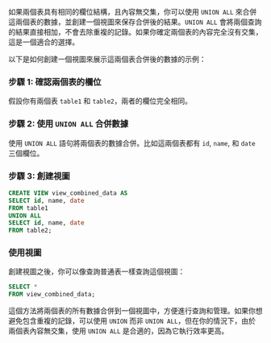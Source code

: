 如果兩個表具有相同的欄位結構，且內容無交集，你可以使用 `UNION ALL` 來合併這兩個表的數據，並創建一個視圖來保存合併後的結果。`UNION ALL` 會將兩個查詢的結果直接相加，不會去除重複的記錄。如果你確定兩個表的內容完全沒有交集，這是一個適合的選擇。

以下是如何創建一個視圖來展示這兩個表合併後的數據的示例：

### 步驟 1: 確認兩個表的欄位
假設你有兩個表 `table1` 和 `table2`，兩者的欄位完全相同。

### 步驟 2: 使用 `UNION ALL` 合併數據
使用 `UNION ALL` 語句將兩個表的數據合併。比如這兩個表都有 `id`, `name`, 和 `date` 三個欄位。

### 步驟 3: 創建視圖
```sql
CREATE VIEW view_combined_data AS
SELECT id, name, date
FROM table1
UNION ALL
SELECT id, name, date
FROM table2;
```

### 使用視圖
創建視圖之後，你可以像查詢普通表一樣查詢這個視圖：
```sql
SELECT *
FROM view_combined_data;
```

這個方法將兩個表的所有數據合併到一個視圖中，方便進行查詢和管理。如果你想避免包含重複的記錄，可以使用 `UNION` 而非 `UNION ALL`，但在你的情況下，由於兩個表內容無交集，使用 `UNION ALL` 是合適的，因為它執行效率更高。